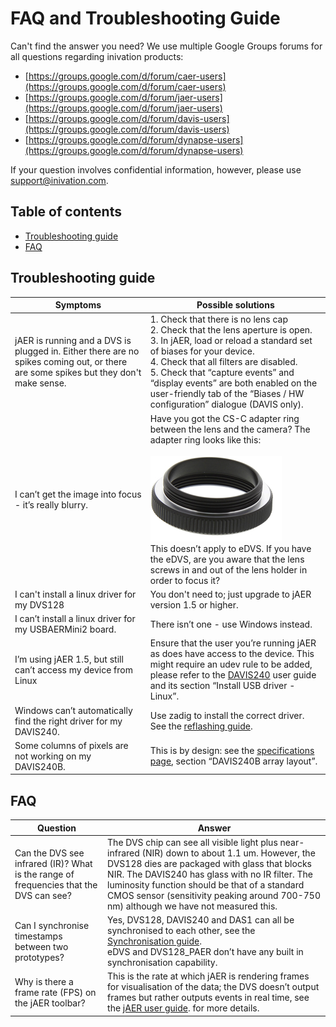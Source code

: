 # FAQ and Troubleshooting Guide

Can't find the answer you need? We use multiple Google Groups forums for
all questions regarding inivation products:

- [https://groups.google.com/d/forum/caer-users](https://groups.google.com/d/forum/caer-users)
- [https://groups.google.com/d/forum/jaer-users](https://groups.google.com/d/forum/jaer-users)
- [https://groups.google.com/d/forum/davis-users](https://groups.google.com/d/forum/davis-users)
- [https://groups.google.com/d/forum/dynapse-users](https://groups.google.com/d/forum/dynapse-users)

If your question involves confidential information, however, please use
[support@inivation.com](mailto:support@inivation.com).

## Table of contents
- [Troubleshooting guide](#troubleshooting-guide)
- [FAQ](#faq)

## Troubleshooting guide

| Symptoms                                                                                                                              | Possible solutions                                                                                                                                                                                                                                                                                                                                                                |
| ------------------------------------------------------------------------------------------------------------------------------------- | --------------------------------------------------------------------------------------------------------------------------------------------------------------------------------------------------------------------------------------------------------------------------------------------------------------------------------------------------------------------------------- |
| jAER is running and a DVS is plugged in. Either there are no spikes coming out, or there are some spikes but they don't make sense.  | 1.  Check that there is no lens cap <br/> 2. Check that the lens aperture is open. <br/> 3. In jAER, load or reload a standard set of biases for your device. <br/> 4.	Check that all filters are disabled. <br/> 5.	Check that “capture events” and “display events” are both enabled on the user-friendly tab of the “Biases / HW configuration” dialogue (DAVIS only).    |
| I can’t get the image into focus - it’s really blurry.                                                                                | Have you got the CS-C adapter ring between the lens and the camera? The adapter ring looks like this: <br/><br/>  <img src="media/CS-C_adapter.png"/> <br/> This doesn’t apply to eDVS. If you have the eDVS, are you aware that the lens screws in and out of the lens holder in order to focus it?                                                                               |
| I can't install a linux driver for my DVS128                                                                                          | You don't need to; just upgrade to jAER version 1.5 or higher.                                                                                                                                                                                                                                                                                                                    |
| I can’t install a linux driver for my USBAERMini2 board.                                                                              | There isn’t one - use Windows instead.                                                                                                                                                                                                                                                                                                                                            |
| I’m using jAER 1.5, but still can’t access my device from Linux                                                                       | Ensure that the user you’re running jAER as does have access to the device. This might require an udev rule to be added, please refer to the [DAVIS240](https://inilabs.com/support/hardware/davis240/) user guide and its section “Install USB driver - Linux”.                                                                                                                  |
| Windows can’t automatically find the right driver for my DAVIS240.                                                                    | Use zadig to install the correct driver. See the [reflashing guide](http://www.inilabs.com/support/reflashing).                                                                                                                                                                                                                                                                   |
| Some columns of pixels are not working on my DAVIS240B.                                                                               | This is by design: see the [specifications page](http://www.inilabs.com/products/davis/specifications), section “DAVIS240B array layout”.                                                                                                                                                                                                                                         |

## FAQ

| Question                                                                              | Answer                                                                                                                                                                                                                                                                                                                                            |
| ------------------------------------------------------------------------------------- | ------------------------------------------------------------------------------------------------------------------------------------------------------------------------------------------------------------------------------------------------------------------------------------------------------------------------------------------------- |
| Can the DVS see infrared (IR)? What is the range of frequencies that the DVS can see? | The DVS chip can see all visible light plus near-infrared (NIR) down to about 1.1 um. However, the DVS128 dies are packaged with glass that blocks NIR. The DAVIS240 has glass with no IR filter. The luminosity function should be that of a standard CMOS sensor (sensitivity peaking around 700-750 nm) although we have not measured this.    |
| Can I synchronise timestamps between two prototypes?                                  |  Yes, DVS128, DAVIS240 and DAS1 can all be synchronised to each other, see the [Synchronisation guide](http://www.inilabs.com/support/synch). <br/> eDVS and DVS128_PAER don’t have any built in synchronisation capability.                                                                                                                      |
| Why is there a frame rate (FPS) on the jAER toolbar?                                  | This is the rate at which jAER is rendering frames for visualisation of the data; the DVS doesn’t output frames but rather outputs events in real time, see the [jAER user guide](http://www.inilabs.com/support/jaer). for more details.                                                                                                         |
